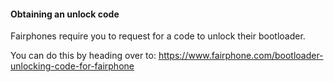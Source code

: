 #### Obtaining an unlock code

Fairphones require you to request for a code to unlock their bootloader.

You can do this by heading over to: https://www.fairphone.com/bootloader-unlocking-code-for-fairphone